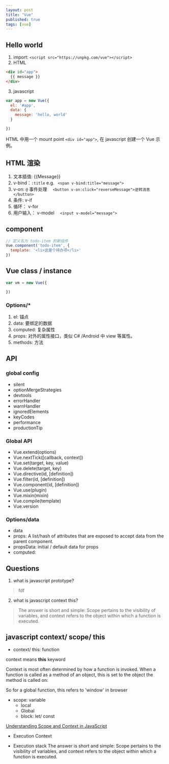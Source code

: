 ```yaml
---
layout: post
title: "Vue"
published: true
tags: [vue]
---
```


## Hello world

1. import: `<script src="https://unpkg.com/vue"></script>`
2. HTML
```html
<div id="app">
  {{ message }}
</div>
```
3. javascript

```js
var app = new Vue({
  el: '#app',
  data: {
    message: 'hello, world'
  }

})
```


HTML 中用一个 mount point `<div id="app">`, 在 javascript 创建一个 Vue 示例。


## HTML 渲染
1. 文本插值: {{Message}}
2. v-bind：`:title`  e.g. ` <span v-bind:title="message">`
3. v-on: `@` 事件处理 `  <button v-on:click="reverseMessage">逆转消息</button>`
4. 条件: v-if
5. 循环： v-for
6. 用户输入： v-model  `  <input v-model="message">`


## component

```js
// 定义名为 todo-item 的新组件
Vue.component('todo-item', {
  template: '<li>这是个待办项</li>'
})
```

##
## Vue class / instance

```js
var vm = new Vue({

})
```

### Options/*

1. el: 锚点
2. data: 要绑定的数据
3. computed: 复杂属性
4. props: 对外的属性接口，类似 C# /Android 中 view 等属性。
5. methods: 方法



## API

### global config

* silent
* optionMergeStrategies
* devtools
* errorHandler
* warnHandler
* ignoredElements
* keyCodes
* performance
* productionTip

### Global API
* Vue.extend(options)
* Vue.nextTick([callback, context])
* Vue.set(target, key, value)
* Vue.delete(target, key)
* Vue.directive(id, [definition])
* Vue.filter(id, [definition])
* Vue.component(id, [definition])
* Vue.use(plugin)
* Vue.mixin(mixin)
* Vue.compile(template)
* Vue.version

### Options/data
* data
* props: A list/hash of attributes that are exposed to accept data from the parent component.
* propsData: initial / default data for props
* computed:




## Questions
1. what is javascript prototype?
> fdf

2. what is javascript context this?
> The answer is short and simple: Scope pertains to the visibility of variables, and context refers to the object within which a function is executed.



## javascript context/ scope/ this
* context/ this: function

context means **this** keyword

Context is most often determined by how a function is invoked. When a function is called as a method of an object, this is set to the object the method is called on:

So for a global function, this refers to 'window' in browser


* scope: variable
    * local
    * Global
    * block: let/ const


[Understanding Scope and Context in JavaScript](http://ryanmorr.com/understanding-scope-and-context-in-javascript/)

* Execution Context

* Execution stack
The answer is short and simple: Scope pertains to the visibility of variables, and context refers to the object within which a function is executed.